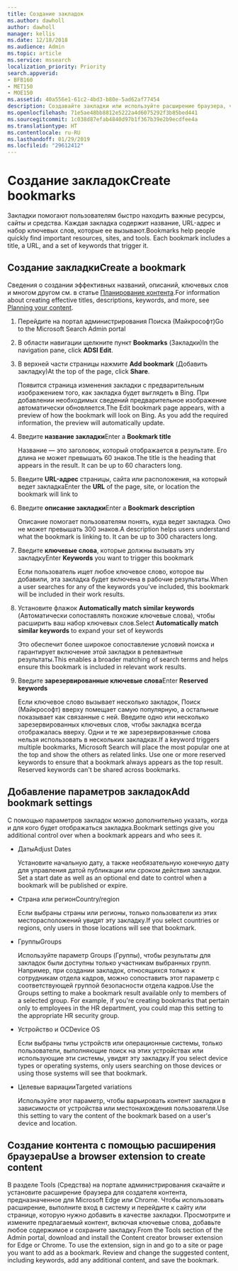 ```yaml
---
title: Создание закладок
ms.author: dawholl
author: dawholl
manager: kellis
ms.date: 12/18/2018
ms.audience: Admin
ms.topic: article
ms.service: mssearch
localization_priority: Priority
search.appverid:
- BFB160
- MET150
- MOE150
ms.assetid: 40a556e1-61c2-4bd3-b80e-5ad62af77454
description: Создавайте закладки или используйте расширение браузера, чтобы добавлять их в результаты Поиска (Майкрософт), связанные с работой
ms.openlocfilehash: 71e5ae48bb8812e5222a4d6075292f3b85bed441
ms.sourcegitcommit: 1c038d87efab4840d97b1f367b39e2b9ecdfee4a
ms.translationtype: HT
ms.contentlocale: ru-RU
ms.lasthandoff: 01/29/2019
ms.locfileid: "29612412"
---
```

# <a name="create-bookmarks"></a><span data-ttu-id="89b78-103">Создание закладок</span><span class="sxs-lookup"><span data-stu-id="89b78-103">Create bookmarks</span></span>

<span data-ttu-id="89b78-p101">Закладки помогают пользователям быстро находить важные ресурсы, сайты и средства. Каждая закладка содержит название, URL-адрес и набор ключевых слов, которые ее вызывают.</span><span class="sxs-lookup"><span data-stu-id="89b78-p101">Bookmarks help people quickly find important resources, sites, and tools. Each bookmark includes a title, a URL, and a set of keywords that trigger it.</span></span>
  
## <a name="create-a-bookmark"></a><span data-ttu-id="89b78-106">Создание закладки</span><span class="sxs-lookup"><span data-stu-id="89b78-106">Create a bookmark</span></span>

<span data-ttu-id="89b78-107">Сведения о создании эффективных названий, описаний, ключевых слов и многом другом см. в статье [Планирование контента](plan-your-content.md).</span><span class="sxs-lookup"><span data-stu-id="89b78-107">For information about creating effective titles, descriptions, keywords, and more, see [Planning your content](plan-your-content.md).</span></span>
  
1. <span data-ttu-id="89b78-108">Перейдите на портал администрирования Поиска (Майкрософт)</span><span class="sxs-lookup"><span data-stu-id="89b78-108">Go to the Microsoft Search Admin portal</span></span>
    
2. <span data-ttu-id="89b78-109">В области навигации щелкните пункт **Bookmarks** (Закладки)</span><span class="sxs-lookup"><span data-stu-id="89b78-109">In the navigation pane, click **ADSI Edit**.</span></span>
    
3. <span data-ttu-id="89b78-110">В верхней части страницы нажмите **Add bookmark** (Добавить закладку)</span><span class="sxs-lookup"><span data-stu-id="89b78-110">At the top of the page, click **Share**.</span></span>
    
    <span data-ttu-id="89b78-p102">Появится страница изменения закладки с предварительным изображением того, как закладка будет выглядеть в Bing. При добавлении необходимых сведений предварительное изображение автоматически обновляется.</span><span class="sxs-lookup"><span data-stu-id="89b78-p102">The Edit bookmark page appears, with a preview of how the bookmark will look on Bing. As you add the required information, the preview will automatically update.</span></span>
    
4. <span data-ttu-id="89b78-113">Введите **название закладки**</span><span class="sxs-lookup"><span data-stu-id="89b78-113">Enter a **Bookmark title**</span></span>
    
    <span data-ttu-id="89b78-p103">Название — это заголовок, который отображается в результате. Его длина не может превышать 60 знаков.</span><span class="sxs-lookup"><span data-stu-id="89b78-p103">The title is the heading that appears in the result. It can be up to 60 characters long.</span></span>
    
5. <span data-ttu-id="89b78-116">Введите **URL-адрес** страницы, сайта или расположения, на который ведет закладка</span><span class="sxs-lookup"><span data-stu-id="89b78-116">Enter the **URL** of the page, site, or location the bookmark will link to</span></span> 
    
6. <span data-ttu-id="89b78-117">Введите **описание закладки**</span><span class="sxs-lookup"><span data-stu-id="89b78-117">Enter a **Bookmark description**</span></span>
    
    <span data-ttu-id="89b78-p104">Описание помогает пользователям понять, куда ведет закладка. Оно не может превышать 300 знаков.</span><span class="sxs-lookup"><span data-stu-id="89b78-p104">A description helps users understand what the bookmark is linking to. It can be up to 300 characters long.</span></span>
    
7. <span data-ttu-id="89b78-120">Введите **ключевые слова**, которые должны вызывать эту закладку</span><span class="sxs-lookup"><span data-stu-id="89b78-120">Enter **Keywords** you want to trigger this bookmark</span></span> 
    
    <span data-ttu-id="89b78-121">Если пользователь ищет любое ключевое слово, которое вы добавили, эта закладка будет включена в рабочие результаты.</span><span class="sxs-lookup"><span data-stu-id="89b78-121">When a user searches for any of the keywords you've included, this bookmark will be included in their work results.</span></span>
    
8. <span data-ttu-id="89b78-122">Установите флажок **Automatically match similar keywords** (Автоматически сопоставлять похожие ключевые слова), чтобы расширить ваш набор ключевых слов.</span><span class="sxs-lookup"><span data-stu-id="89b78-122">Select **Automatically match similar keywords** to expand your set of keywords</span></span> 
    
    <span data-ttu-id="89b78-123">Это обеспечит более широкое сопоставление условий поиска и гарантирует включение этой закладки в релевантные результаты.</span><span class="sxs-lookup"><span data-stu-id="89b78-123">This enables a broader matching of search terms and helps ensure this bookmark is included in relevant work results.</span></span>
    
9. <span data-ttu-id="89b78-124">Введите **зарезервированные ключевые слова**</span><span class="sxs-lookup"><span data-stu-id="89b78-124">Enter **Reserved keywords**</span></span>
    
    <span data-ttu-id="89b78-p105">Если ключевое слово вызывает несколько закладок, Поиск (Майкрософт) вверху помещает самую популярную, а остальные показывает как связанные с ней. Введите одно или несколько зарезервированных ключевых слов, чтобы закладка всегда отображалась вверху. Одни и те же зарезервированные слова нельзя использовать в нескольких закладках.</span><span class="sxs-lookup"><span data-stu-id="89b78-p105">If a keyword triggers multiple bookmarks, Microsoft Search will place the most popular one at the top and show the others as related links. Use one or more reserved keywords to ensure that a bookmark always appears as the top result. Reserved keywords can't be shared across bookmarks.</span></span>
    
## <a name="add-bookmark-settings"></a><span data-ttu-id="89b78-128">Добавление параметров закладок</span><span class="sxs-lookup"><span data-stu-id="89b78-128">Add bookmark settings</span></span>

<span data-ttu-id="89b78-129">С помощью параметров закладок можно дополнительно указать, когда и для кого будет отображаться закладка.</span><span class="sxs-lookup"><span data-stu-id="89b78-129">Bookmark settings give you additional control over when a bookmark appears and who sees it.</span></span>
  
- <span data-ttu-id="89b78-130">Даты</span><span class="sxs-lookup"><span data-stu-id="89b78-130">Adjust Dates</span></span>
    
    <span data-ttu-id="89b78-131">Установите начальную дату, а также необязательную конечную дату для управления датой публикации или сроком действия закладки. </span><span class="sxs-lookup"><span data-stu-id="89b78-131">Set a start date as well as an optional end date to control when a bookmark will be published or expire.</span></span> 
    
- <span data-ttu-id="89b78-132">Страна или регион</span><span class="sxs-lookup"><span data-stu-id="89b78-132">Country/region</span></span>
    
    <span data-ttu-id="89b78-133">Если выбраны страны или регионы, только пользователи из этих месторасположений увидят эту закладку.</span><span class="sxs-lookup"><span data-stu-id="89b78-133">If you select countries or regions, only users in those locations will see that bookmark.</span></span>
    
- <span data-ttu-id="89b78-134">Группы</span><span class="sxs-lookup"><span data-stu-id="89b78-134">Groups</span></span>
    
    <span data-ttu-id="89b78-p106">Используйте параметр Groups (Группы), чтобы результаты для закладок были доступны только участникам выбранных групп. Например, при создании закладок, относящихся только к сотрудникам отдела кадров, можно сопоставить этот параметр с соответствующей группой безопасности отдела кадров.</span><span class="sxs-lookup"><span data-stu-id="89b78-p106">Use the Groups setting to make a bookmark result available only to members of a selected group. For example, if you're creating bookmarks that pertain only to employees in the HR department, you could map this setting to the appropriate HR security group.</span></span>
    
- <span data-ttu-id="89b78-137">Устройство и ОС</span><span class="sxs-lookup"><span data-stu-id="89b78-137">Device OS</span></span>
    
    <span data-ttu-id="89b78-138">Если выбраны типы устройств или операционные системы, только пользователи, выполняющие поиск на этих устройствах или использующие эти системы, увидят эту закладку.</span><span class="sxs-lookup"><span data-stu-id="89b78-138">If you select device types or operating systems, only users searching on those devices or using those systems will see that bookmark.</span></span>
    
- <span data-ttu-id="89b78-139">Целевые вариации</span><span class="sxs-lookup"><span data-stu-id="89b78-139">Targeted variations</span></span>
    
    <span data-ttu-id="89b78-140">Используйте этот параметр, чтобы варьировать контент закладки в зависимости от устройства или местонахождения пользователя.</span><span class="sxs-lookup"><span data-stu-id="89b78-140">Use this setting to vary the content of the bookmark based on a user's device and location.</span></span>
    
## <a name="use-a-browser-extension-to-create-content"></a><span data-ttu-id="89b78-141">Создание контента с помощью расширения браузера</span><span class="sxs-lookup"><span data-stu-id="89b78-141">Use a browser extension to create content</span></span>

<span data-ttu-id="89b78-p107">В разделе Tools (Средства) на портале администрирования скачайте и установите расширение браузера для создателя контента, предназначенное для Microsoft Edge или Chrome. Чтобы использовать расширение, выполните вход в систему и перейдите к сайту или странице, которую нужно добавить в качестве закладки. Просмотрите и измените предлагаемый контент, включая ключевые слова, добавьте любое содержимое и сохраните закладку.</span><span class="sxs-lookup"><span data-stu-id="89b78-p107">From the Tools section of the Admin portal, download and install the Content creator browser extension for Edge or Chrome. To use the extension, sign in and go to a site or page you want to add as a bookmark. Review and change the suggested content, including keywords, add any additional content, and save the bookmark.</span></span>